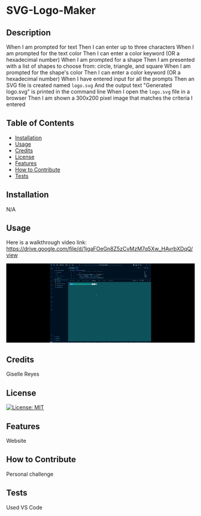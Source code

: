 # SVG-Logo-Maker

## Description

When I am prompted for text
Then I can enter up to three characters
When I am prompted for the text color
Then I can enter a color keyword (OR a hexadecimal number)
When I am prompted for a shape
Then I am presented with a list of shapes to choose from: circle, triangle, and square
When I am prompted for the shape's color
Then I can enter a color keyword (OR a hexadecimal number)
When I have entered input for all the prompts
Then an SVG file is created named `logo.svg`
And the output text "Generated logo.svg" is printed in the command line
When I open the `logo.svg` file in a browser
Then I am shown a 300x200 pixel image that matches the criteria I entered

## Table of Contents

- [Installation](#installation)
- [Usage](#usage)
- [Credits](#credits)
- [License](#license)
- [Features](#features)
- [How to Contribute](#how-to-contribute)
- [Tests](#tests)

## Installation

N/A

## Usage

Here is a walkthrough video link: https://drive.google.com/file/d/1jgaFOeGn8Z5zCvMzM7q5Xw_HAvrbXDqQ/view 

![](https://github.com/gisellerx/gifhub/blob/main/SVG%20LOGO%20MAKER%20GIF.gif?raw=true)

## Credits

Giselle Reyes

## License

[![License: MIT](https://img.shields.io/badge/License-MIT-yellow.svg)](https://opensource.org/licenses/MIT)

## Features

Website

## How to Contribute

Personal challenge

## Tests

Used VS Code